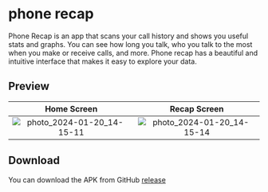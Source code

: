 # phone recap

Phone Recap is an app that scans your call history and shows you useful stats and graphs. You can see how long you talk, who you talk to the most when you make or receive calls, and more. Phone recap has a beautiful and intuitive interface that makes it easy to explore your data.

## Preview

|                                                          Home Screen                                                           |                                                          Recap Screen                                                          |
| :----------------------------------------------------------------------------------------------------------------------------: | :----------------------------------------------------------------------------------------------------------------------------: |
| ![photo_2024-01-20_14-15-11](https://github.com/abdetaterefe/phone_recap/assets/59355292/4fe7a692-b34a-4380-b3e3-563a2e67fabe) | ![photo_2024-01-20_14-15-14](https://github.com/abdetaterefe/phone_recap/assets/59355292/fc85bc52-1a30-42ae-8f18-0a6c4a0ee033) |

## Download

You can download the APK from GitHub [release](https://github.com/abdetaterefe/phone_recap/releases)
